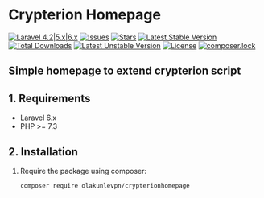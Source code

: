 # Crypterion Homepage


[![Laravel 4.2|5.x|6.x](https://img.shields.io/badge/Laravel-4.2|5.x-orange.svg)](http://laravel.com)
[![Issues](https://img.shields.io/github/issues/olakunlevpn/crypeterion-homepage?style=flat-square)](https://github.com/olakunlevpn/crypterionhomepage/issues)
[![Stars](https://img.shields.io/github/stars/olakunlevpn/crypeterion-homepage)](https://github.com/olakunlevpn/crypterionhomepage/stargazers)
[![Latest Stable Version](https://poser.pugx.org/olakunlevpn/crypterionhomepage/v/stable)](https://packagist.org/packages/olakunlevpn/crypterionhomepage)
[![Total Downloads](https://poser.pugx.org/olakunlevpn/crypterionhomepage/downloads)](https://packagist.org/packages/olakunlevpn/crypterionhomepage)
[![Latest Unstable Version](https://poser.pugx.org/olakunlevpn/crypterionhomepage/v/unstable)](https://packagist.org/packages/olakunlevpn/crypterionhomepage)
[![License](https://poser.pugx.org/olakunlevpn/crypterionhomepage/license)](https://packagist.org/packages/olakunlevpn/crypterionhomepage)
[![composer.lock](https://poser.pugx.org/olakunlevpn/crypterionhomepage/composerlock)](https://packagist.org/packages/olakunlevpn/crypterionhomepage)

## Simple homepage to extend crypterion script


## 1. Requirements

- Laravel 6.x
- PHP >= 7.3


## 2. Installation

1. Require the package using composer:

    ```
    composer require olakunlevpn/crypterionhomepage
    ```

